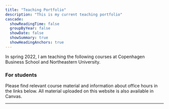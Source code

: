 ```yaml
---
title: "Teaching Portfolio"
description: "This is my current teaching portfolio"
cascade:
  showReadingTime: false
  groupByYear: false
  showDate: false
  showSummary: true
  showHeadingAnchors: true
---
```


In spring 2022, I am teaching the following courses at Copenhagen Business School and Northeastern University.

### For students
Please find relevant course material and information about office hours in the links below. All material uploaded on this website is also available in Canvas.

---


